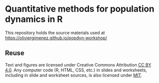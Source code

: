# Quantitative methods for population dynamics in R

This repository holds the source materials used at https://oliviergimenez.github.io/popdyn-workshop/
 
## Reuse

Text and figures are licensed under Creative Commons Attribution [CC BY 4.0](https://creativecommons.org/licenses/by/4.0/). Any computer code (R, HTML, CSS, etc.) in slides and worksheets, including in slide and worksheet sources, is also licensed under [MIT](https://github.com/oliviergimenez/popdyn-workshop/blob/master/LICENSE.md).
